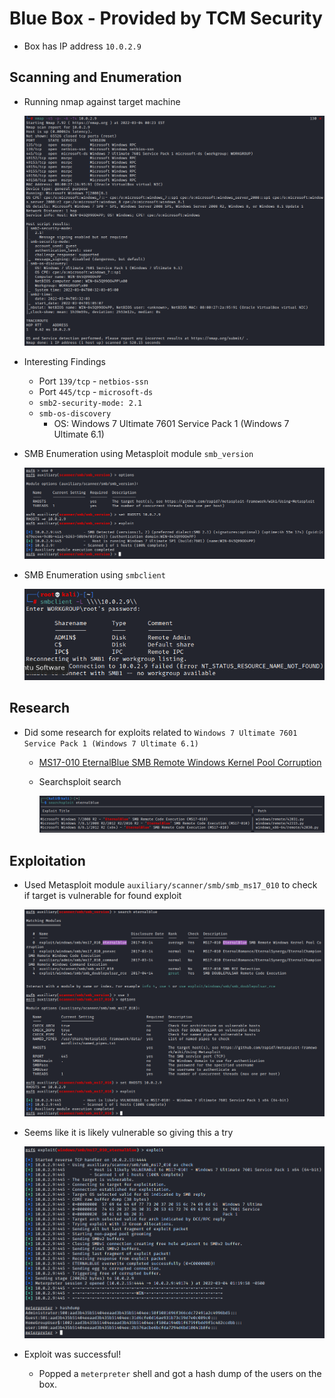 # Blue Box - Provided by TCM Security 

- Box has IP address `10.0.2.9`



## Scanning and Enumeration
- Running nmap against target machine

    ![Nmap Results](./screenshots/2022-03-03-21-43-21.png)

- Interesting Findings 
  - Port `139/tcp` - `netbios-ssn`
  - Port `445/tcp` - `microsoft-ds`
  - `smb2-security-mode: 2.1`
  - `smb-os-discovery`
    - OS: Windows 7 Ultimate 7601 Service Pack 1 (Windows 7 Ultimate 6.1)


- SMB Enumeration using Metasploit module `smb_version`
  
  ![SMB Enumeration](./screenshots/2022-03-03-22-00-53.png)

- SMB Enumeration using `smbclient`

    ![smbclient enumeration](./screenshots/2022-03-03-22-06-57.png)

## Research 
- Did some research for exploits related to `Windows 7 Ultimate 7601 Service Pack 1 (Windows 7 Ultimate 6.1)`
  - [MS17-010 EternalBlue SMB Remote Windows Kernel Pool Corruption](https://www.rapid7.com/db/modules/exploit/windows/smb/ms17_010_eternalblue/)
  - Searchsploit search 

    ![Searchsploit results](./screenshots/2022-03-03-22-05-20.png)

## Exploitation

- Used Metasploit module `auxiliary/scanner/smb/smb_ms17_010` to check if target is vulnerable for found exploit 

    ![MS17-010 SMB RCE Detection](./screenshots/2022-03-03-22-14-03.png)

- Seems like it is likely vulnerable so giving this a try

    ![Exploit Results](./screenshots/2022-03-03-22-26-54.png)

- Exploit was successful!
  - Popped a `meterpreter` shell and got a hash dump of the users on the box. 